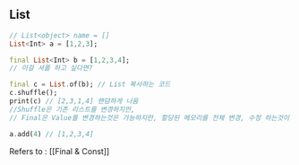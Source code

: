 ## List ##

```dart
// List<object> name = []
List<Int> a = [1,2,3];

final List<Int> b = [1,2,3,4];
// 이걸 셔플 하고 싶다면?

final c = List.of(b); // List 복사하는 코드 
c.shuffle();
print(c) // [2,3,1,4] 랜덤하게 나옴
//Shuffle은 기존 리스트를 변경하지만, 
// Final은 Value를 변경하는것은 가능하지만, 할당된 메모리를 전체 변경, 수정 하는것이 아니기에 가능함.

a.add(4) // [1,2,3,4]
```

Refers to : [[Final & Const]]
